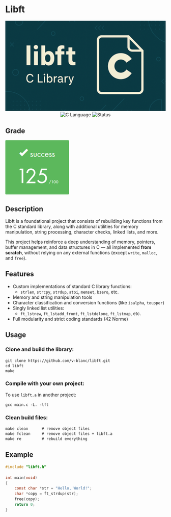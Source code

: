 # Libft

<div align="center">

![Banner](assets/banner.png)
![C Language](https://img.shields.io/badge/Language-C-000000?style=flat&logo=c)
![Status](https://img.shields.io/badge/Status-Completed-brightgreen)

</div>

## Grade

![Grade](assets/grade.png)

## Description

Libft is a foundational project that consists of rebuilding key functions from the C standard library, along with additional utilities for memory manipulation, string processing, character checks, linked lists, and more.

This project helps reinforce a deep understanding of memory, pointers, buffer management, and data structures in C — all implemented **from scratch**, without relying on any external functions (except `write`, `malloc`, and `free`).

## Features

- Custom implementations of standard C library functions:
  - `strlen`, `strcpy`, `strdup`, `atoi`, `memset`, `bzero`, etc.
- Memory and string manipulation tools
- Character classification and conversion functions (like `isalpha`, `toupper`)
- Singly linked list utilities:
  - `ft_lstnew`, `ft_lstadd_front`, `ft_lstdelone`, `ft_lstmap`, etc.
- Full modularity and strict coding standards (42 Norme)

## Usage

### Clone and build the library:

    git clone https://github.com/v-blanc/libft.git
    cd libft
    make

### Compile with your own project:

To use `libft.a` in another project:

    gcc main.c -L. -lft

### Clean build files:

    make clean      # remove object files
    make fclean     # remove object files + libft.a
    make re         # rebuild everything

## Example

```c
#include "libft.h"

int main(void)
{
    const char *str = "Hello, World!";
    char *copy = ft_strdup(str);
    free(copy);
    return 0;
}
```
